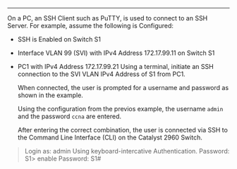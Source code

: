 
---
On a PC, an SSH Client such as PuTTY, is used to connect to an SSH Server.
For example, assume the following is Configured:
- SSH is Enabled on Switch S1
- Interface VLAN 99 (SVI) with IPv4 Address 172.17.99.11 on Switch S1
- PC1 with IPv4 Address 172.17.99.21
	Using a terminal, initiate an SSH connection to the SVI VLAN IPv4 Address of S1 from PC1.
	
	When connected, the user is prompted for a username and password as shown in the example.
	
	Using the configuration from the previos example, the username `admin` and the password `ccna` are entered.
	
	After entering the correct combination, the user is connected via SSH to the Command Line Interface (CLI) on the Catalyst 2960 Switch.
	
 >Login as: admin
	 Using keyboard-intercative
	 Authentication.
	 Password:
	 S1> enable
	 Password:
	 S1#

	
